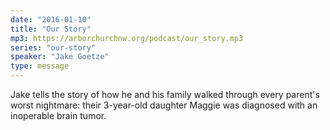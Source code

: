 ```yaml
---
date: "2016-01-10"
title: "Our Story"
mp3: https://arborchurchnw.org/podcast/our_story.mp3
series: "our-story"
speaker: "Jake Goetze"
type: message
---
```


Jake tells the story of how he and his family walked through every parent's worst nightmare: their 3-year-old daughter Maggie was diagnosed with an inoperable brain tumor. 

